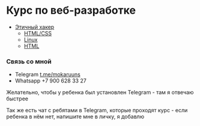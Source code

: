 # Курс по веб-разработке

- [Этичный хакер](/hacker)
  - [HTML/CSS](/hacker/1_HTML_CSS_introduction)
  - [Linux](/hacker/2_Linux_introduction)
  - [HTML](/hacker/3_HTML_forms)

### Связь со мной

- Telegram [t.me/mokaruuns](https://t.me/mokaruuns) 
- Whatsapp +7 900 628 33 27

Желательно, чтобы у ребенка был установлен Telegram - там я отвечаю быстрее

Так же есть чат с ребятами в Telegram, которые проходят курс - если ребенка в нём нет, напишите мне в личку, я добавлю 